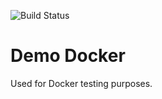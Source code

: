 ![Build Status](https://github.com/shakti25/03-docker-demo/actions/workflows/build.yml/badge.svg)

# Demo Docker

Used for Docker testing purposes.